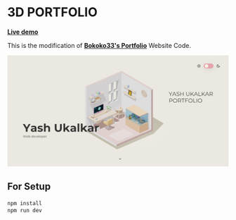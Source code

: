# 3D PORTFOLIO

**[Live demo](https://yashukalkar.dev)**

This is the modification of **[Bokoko33's Portfolio](https://bokoko33.me/)** Website Code.

![Home page screenshot](public/social/screenshot.png?raw=true "Home page screenshot")

## For Setup

```
npm install
npm run dev
```
